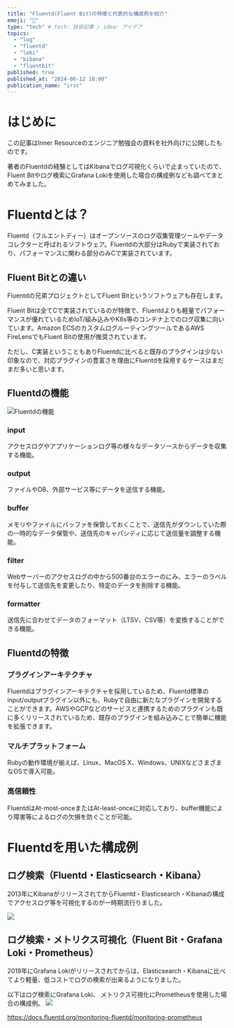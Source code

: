 ```yaml
---
title: "Fluentd(Fluent Bit)の特徴と代表的な構成例を紹介"
emoji: "🥰"
type: "tech" # tech: 技術記事 / idea: アイデア
topics:
  - "log"
  - "fluentd"
  - "loki"
  - "kibana"
  - "fluentbit"
published: true
published_at: "2024-06-12 18:00"
publication_name: "irsc"
---
```

# はじめに
この記事はInner Resourceのエンジニア勉強会の資料を社外向けに公開したものです。

著者のFluentdの経験としてはKibanaでログ可視化くらいで止まっていたので、Fluent Bitやログ検索にGrafana Lokiを使用した場合の構成例なども調べてまとめてみました。

# Fluentdとは？
Fluentd（フルエントディー）はオープンソースのログ収集管理ツールやデータコレクターと呼ばれるソフトウェア。Fluentdの大部分はRubyで実装されており、パフォーマンスに関わる部分のみCで実装されています。

## Fluent Bitとの違い
Fluentdの兄弟プロジェクトとしてFluent Bitというソフトウェアも存在します。

Fluent Bitは全てCで実装されているのが特徴で、Fluentdよりも軽量でパフォーマンスが優れているためIoT/組み込みやK8s等のコンテナ上でのログ収集に向いています。Amazon ECSのカスタムログルーティングツールであるAWS FireLensでもFluent Bitの使用が推奨されています。

ただし、C実装ということもありFluentdに比べると既存のプラグインは少ない印象なので、対応プラグインの豊富さを理由にFluentdを採用するケースはまだまだ多いと思います。

## Fluentdの機能

![Fluentdの機能](https://storage.googleapis.com/zenn-user-upload/9c2345620e0d-20240609.png)

### input
アクセスログやアプリケーションログ等の様々なデータソースからデータを収集する機能。

### output
ファイルやDB、外部サービス等にデータを送信する機能。

### buffer
メモリやファイルにバッファを保管しておくことで、送信先がダウンしていた際の一時的なデータ保管や、送信先のキャパシティに応じて送信量を調整する機能。

### filter
Webサーバーのアクセスログの中から500番台のエラーのにみ、エラーのラベルを付与して送信先を変更したり、特定のデータを削除する機能。

### formatter
送信先に合わせてデータのフォーマット（LTSV、CSV等）を変換することができる機能。

## Fluentdの特徴
### プラグインアーキテクチャ
Fluentdはプラグインアーキテクチャを採用しているため、Fluentd標準のinput/outputプラグイン以外にも、Rubyで自由に新たなプラグインを開発することができます。AWSやGCPなどのサービスと連携するためのプラグインも既に多くリリースされているため、既存のプラグインを組み込みことで簡単に機能を拡張できます。

### マルチプラットフォーム
Rubyの動作環境が揃えば、Linux、MacOS X、Windows、UNIXなどさまざまなOSで導入可能。

### 高信頼性
FluentdはAt-most-onceまたはAt-least-onceに対応しており、buffer機能により障害等によるログの欠損を防ぐことが可能。

# Fluentdを用いた構成例
## ログ検索（Fluentd・Elasticsearch・Kibana）
2013年にKibanaがリリースされてからFluentd・Elasticsearch・Kibanaの構成でアクセスログ等を可視化するのが一時期流行りました。

![](https://storage.googleapis.com/zenn-user-upload/d7f8d6770931-20240609.png)

## ログ検索・メトリクス可視化（Fluent Bit・Grafana Loki・Prometheus）
2019年にGrafana Lokiがリリースされてからは、Elasticsearch・Kibanaに比べてより軽量、低コストでログの検索が出来るようになりました。

以下はログ検索にGrafana Loki、 メトリクス可視化にPrometheusを使用した場合の構成例。
![](https://storage.googleapis.com/zenn-user-upload/ef3ba283eab4-20240609.png)

https://docs.fluentd.org/monitoring-fluentd/monitoring-prometheus
